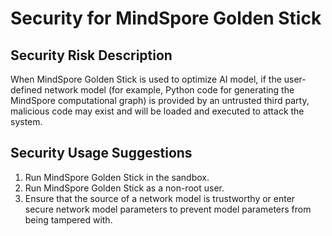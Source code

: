 # Security for MindSpore Golden Stick

## Security Risk Description

When MindSpore Golden Stick is used to optimize AI model, if the user-defined network model (for example, Python code for generating the MindSpore computational graph) is provided by an untrusted third party, malicious code may exist and will be loaded and executed to attack the system.

## Security Usage Suggestions

1. Run MindSpore Golden Stick in the sandbox.
2. Run MindSpore Golden Stick as a non-root user.
3. Ensure that the source of a network model is trustworthy or enter secure network model parameters to prevent model parameters from being tampered with.
